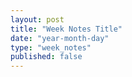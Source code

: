 ```yaml
---
layout: post
title: "Week Notes Title"
date: "year-month-day"
type: "week_notes"
published: false
---
```


<!---  add your title for weekly notes/lectures/presentations (maybe "Week 1: Review of Last Class") and set the published to 'true' when you want students to see it or if you want to see it in your local server, all dates are numeral, so the only valid date is something like 2021-03-11 for March 11, 2021, keep the double quotes. other than that, the file is .md, so use markdown syntax and latex to write, no html, but you can if you want. --->

